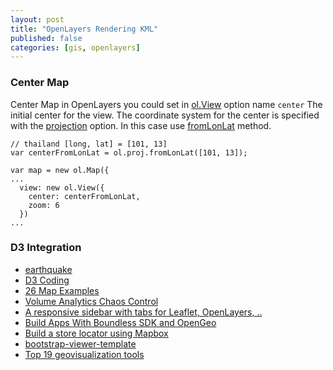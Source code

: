 ```yaml
---
layout: post
title: "OpenLayers Rendering KML"
published: false
categories: [gis, openlayers]
---
```

### Center Map
Center Map in OpenLayers you could set in [ol.View](https://openlayers.org/en/latest/apidoc/ol.View.html) option name `center`
The initial center for the view. The coordinate system for
the center is specified with the [projection](https://openlayers.org/en/latest/apidoc/ol.proj.html) option. In this case use [fromLonLat](https://openlayers.org/en/latest/apidoc/ol.proj.html#.fromLonLat) method.

```
// thailand [long, lat] = [101, 13]
var centerFromLonLat = ol.proj.fromLonLat([101, 13]);

var map = new ol.Map({
...
  view: new ol.View({
    center: centerFromLonLat,
    zoom: 6
  })
...
```

### D3 Integration
* [earthquake](https://gist.github.com/mbertrand/5218300#file-quakes-json)
* [D3 Coding](http://blockbuilder.org/)
* [26 Map Examples](https://react.rocks/tag/Map)
* [Volume Analytics Chaos Control](https://volumeintegration.com/category/data-visualization/geospatial/)
* [A responsive sidebar with tabs for Leaflet, OpenLayers, ..](https://github.com/Turbo87/sidebar-v2)
* [Build Apps With Boundless SDK and OpenGeo ](https://boundlessgeo.com/2014/07/build-apps-with-boundless-sdk/)
* [Build a store locator using Mapbox ](https://www.mapbox.com/help/building-a-store-locator/)
* [bootstrap-viewer-template](https://github.com/jumpinjackie/bootstrap-viewer-template)
* [Top 19 geovisualization tools](http://geoawesomeness.com/top-19-online-geovisualization-tools-apis-libraries-beautiful-maps/)
